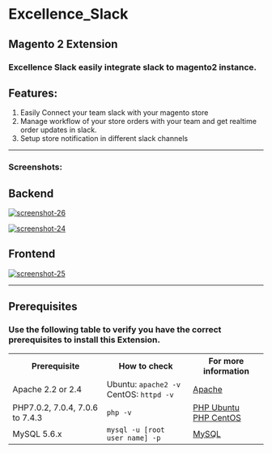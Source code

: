 # Excellence_Slack
## Magento 2 Extension

### Excellence Slack easily integrate slack to magento2 instance.



## Features:
1. Easily Connect your team slack with your magento store
2. Manage workflow of your store orders with your team and get realtime order updates in slack.
3. Setup store notification in different slack channels


******************************************************************************************************

### Screenshots:

## Backend
<a href="https://ibb.co/w7TVQcg"><img src="https://i.ibb.co/42czS1t/screenshot-26.png" alt="screenshot-26" border="0"></a><br/>

<a href="https://ibb.co/xj9DRZP"><img src="https://i.ibb.co/vPyHK9g/screenshot-24.png" alt="screenshot-24" border="0"></a><br/>

## Frontend
<a href="https://ibb.co/gTt5phC"><img src="https://i.ibb.co/1qRD5jx/screenshot-25.png" alt="screenshot-25" border="0"></a><br />



___________________________________________________________________________________________________
## Prerequisites
### Use the following table to verify you have the correct prerequisites to install this Extension.
<table>
	<tbody>
		<tr>
			<th>Prerequisite</th>
			<th>How to check</th>
			<th>For more information</th>
		</tr>
	<tr>
		<td>Apache 2.2 or 2.4</td>
		<td>Ubuntu: <code>apache2 -v</code><br>
		CentOS: <code>httpd -v</code></td>
		<td><a href="https://devdocs.magento.com/guides/v2.2/install-gde/prereq/apache.html">Apache</a></td>
	</tr>
	<tr>
		<td>PHP7.0.2, 7.0.4, 7.0.6 to 7.4.3</td>
		<td><code>php -v</code></td>
		<td><a href="http://devdocs.magento.com/guides/v2.2/install-gde/prereq/php-ubuntu.html">PHP Ubuntu</a><br><a href="http://devdocs.magento.com/guides/v2.2/install-gde/prereq/php-centos.html">PHP CentOS</a></td>
	</tr>
	<tr><td>MySQL 5.6.x</td>
	<td><code>mysql -u [root user name] -p</code></td>
	<td><a href="http://devdocs.magento.com/guides/v2.2/install-gde/prereq/mysql.html">MySQL</a></td>
	</tr>
</tbody>
</table>
